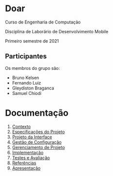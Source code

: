 # Doar

Curso de Engenharia de Computação

Disciplina de Laborário de Desenvolvimento Mobile

Primeiro semestre de 2021

## Participantes

Os membros do grupo são: 
- Bruno Kelsen
- Fernando Luiz
- Gleydiston Braganca
- Samuel Chiodi

# Documentação
 
1. [Contexto](docs/1-Contexto.md)
2. [Especificações do Projeto](docs/2-Especificação.md)
3. [Projeto da Interface](docs/3-Interface.md)
4. [Gestão de Configuração](docs/4-Gestão-Configuração.md)
5. [Gerenciamento de Projeto](docs/5-Gerenciamento-Projeto.md)
6. [Implementação](docs/6-Implementação.md)
7. [Testes e Avaliação](docs/7-Testes.md)
8. [Referências](docs/8-Referências.md)
9. [Apresentação](docs/9-Apresentação.md)
